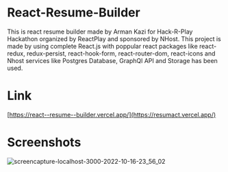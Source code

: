 # React-Resume-Builder
This is react resume builder made by Arman Kazi for Hack-R-Play Hackathon organized by ReactPlay and sponsored by NHost. This project is made by using complete React.js with poppular react packages like react-redux, redux-persist, react-hook-form, react-router-dom, react-icons and Nhost services like Postgres Database, GraphQl API and Storage has been used.
# Link
[https://react--resume--builder.vercel.app/](https://resumact.vercel.app/)
# Screenshots
![screencapture-localhost-3000-2022-10-16-23_56_02](https://user-images.githubusercontent.com/104687128/196051871-03e088db-0066-4cd4-a3e5-db7254d25f09.png)
